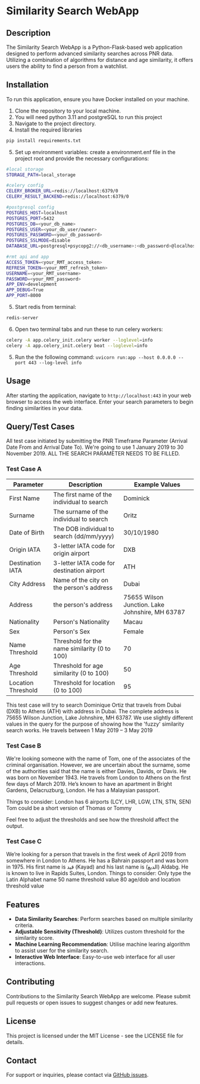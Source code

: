 # Similarity Search WebApp

## Description
The Similarity Search WebApp is a Python-Flask-based web application designed to perform advanced similarity searches across PNR data. Utilizing a combination of algorithms for distance and age similarity, it offers users the ability to find a person from a watchlist.

## Installation
To run this application, ensure you have Docker installed on your machine.

1. Clone the repository to your local machine. 
2. You will need python 3.11 and postgreSQL to run this project
3. Navigate to the project directory.
4. Install the required libraries 
```bash 
pip install requirements.txt 
```
5. Set up environment variables: create a environment.enf file in the project root and provide the necessary configurations: 
```sh
#local storage
STORAGE_PATH=local_storage

#celery config
CELERY_BROKER_URL=redis://localhost:6379/0
CELERY_RESULT_BACKEND=redis://localhost:6379/0

#postgresql config
POSTGRES_HOST=localhost
POSTGRES_PORT=5432
POSTGRES_DB=<your_db_name>
POSTGRES_USER=<your_db_user/owner>
POSTGRES_PASSWORD=<your_db_password>
POSTGRES_SSLMODE=disable
DATABASE_URL=postgresql+psycopg2://<db_username>:<db_password>@localhost:5432/similaritysearch

#rmt api and app
ACCESS_TOKEN=<your_RMT_access_token>
REFRESH_TOKEN=<your_RMT_refresh_token>
USERNAME=<your_RMT_username>
PASSWORD=<your_RMT_password>
APP_ENV=development
APP_DEBUG=True
APP_PORT=8000
```
5. Start redis from terminal: 
```sh 
redis-server 
```
6. Open two terminal tabs and run these to run celery workers: 
```sh 
celery -A app.celery_init.celery worker --loglevel=info
celery -A app.celery_init.celery beat --loglevel=info 
```

5. Run the the following command: ````uvicorn run:app --host 0.0.0.0 --port 443 --log-level info````


## Usage
After starting the application, navigate to `http://localhost:443` in your web browser to access the web interface. Enter your search parameters to begin finding similarities in your data.

## Query/Test Cases
All test case initiated by submitting the PNR Timeframe Parameter (Arrival Date From and Arrival Date To). We're going to use 1 January 2019 to 30 November 2019. 
ALL THE SEARCH PARAMETER NEEDS TO BE FILLED.


### Test Case A

| Parameter          | Description                                   | Example Values |
|--------------------|-----------------------------------------------|----------------|
| First Name         | The first name of the individual to search    | Dominick          |
| Surname            | The surname of the individual to search       | Oritz          |
| Date of Birth      | The DOB individual to search       (dd/mm/yyyy)           | 30/10/1980             |
| Origin IATA        | 3-letter IATA code for origin airport         | DXB            |
| Destination IATA   | 3-letter IATA code for destination airport    | ATH            |
| City Address       | Name of the city on the person's address      | Dubai          |
| Address            | the person's address                          | 75655 Wilson Junction. Lake Johnshire, MH 63787  |
| Nationality        | Person's Nationality                          | Macau          |
| Sex                | Person's Sex                                  | Female           |
| Name Threshold     | Threshold for the name similarity (0 to 100)  | 70            |
| Age Threshold      | Threshold for age similarity (0 to 100)       | 50             |
| Location Threshold | Threshold for location (0 to 100)             | 95             |

This test case will try to search Dominique Ortiz that travels from Dubai (DXB) to Athens (ATH) with address in Dubai. The complete address is 75655 Wilson Junction, Lake Johnshire, MH 63787. We use slightly different values in the query for the purpose of showing how the 'fuzzy' similarity search works. He travels between 1 May 2019 – 3 May 2019




### Test Case B
We're looking someone with the name of Tom, one of the associates of the criminal organisation. However, we are uncertain about the surname, some of the authorities said that the name is either Davies, Davids, or Davis. He was born on November 1943. He travels from London to Athens on the first few days of March 2019. He’s known to have an apartment in Bright Gardens, Delacruzburg, London. He has a Malaysian passport.

Things to consider:
London has 6 airports (LCY, LHR, LGW, LTN, STN, SEN)
Tom could be a short version of Thomas or Tommy


Feel free to adjust the thresholds and see how the threshold affect the output. 


### Test Case C
We’re looking for a person that travels in the first week of April 2019 from somewhere in London to Athens. He has a Bahrain passport and was born in 1975. His first name is  قيد (Kayad) and his last name is (الدبغ) Aldabg. He is known to live in Rapids Suites, London.
Things to consider:
Only type the Latin Alphabet name
50 name threshold value
80 age/dob and location threshold value



## Features
- **Data Similarity Searches**: Perform searches based on multiple similarity criteria.
- **Adjustable Sensitivity (Threshold)**: Utilizes custom threshold for the similarity score.
- **Machine Learning Recommendation**: Utilise machine learing algorithm to assist user for the similarity search.
- **Interactive Web Interface**: Easy-to-use web interface for all user interactions.

## Contributing
Contributions to the Similarity Search WebApp are welcome. Please submit pull requests or open issues to suggest changes or add new features.

## License
This project is licensed under the MIT License - see the LICENSE file for details.

## Contact
For support or inquiries, please contact via [GitHub issues](https://github.com/fafadlian). 
